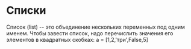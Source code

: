 # Списки
Список (list) -- это объединение нескольких переменных под одним именем. Чтобы завести список, надо перечислить значения его элементов в квадратных скобках:
  a = [1,2,'три',False,5]

